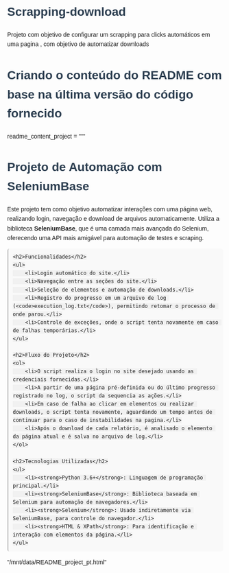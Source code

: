 # Scrapping-download
Projeto com objetivo de configurar um scrapping para clicks automáticos em uma pagina , com objetivo de automatizar downloads

# Criando o conteúdo do README com base na última versão do código fornecido
readme_content_project = """
<!DOCTYPE html>
<html lang="pt-br">
<head>
    <meta charset="UTF-8">
    <meta name="viewport" content="width=device-width, initial-scale=1.0">
    <title>README - Projeto de Automação SeleniumBase</title>
    <style>
        body {
            font-family: Arial, sans-serif;
            line-height: 1.6;
        }
        h1, h2 {
            color: #2c3e50;
        }
        code {
            background-color: #f1f1f1;
            padding: 5px;
            border-radius: 4px;
            font-family: monospace;
        }
        pre {
            background-color: #f9f9f9;
            padding: 10px;
            border-left: 3px solid #ccc;
            border-radius: 5px;
        }
    </style>
</head>
<body>
    <h1>Projeto de Automação com SeleniumBase</h1>
    <p>Este projeto tem como objetivo automatizar interações com uma página web, realizando login, navegação e download de arquivos automaticamente. Utiliza a biblioteca <strong>SeleniumBase</strong>, que é uma camada mais avançada do Selenium, oferecendo uma API mais amigável para automação de testes e scraping.</p>

    <h2>Funcionalidades</h2>
    <ul>
        <li>Login automático do site.</li>
        <li>Navegação entre as seções do site.</li>
        <li>Seleção de elementos e automação de downloads.</li>
        <li>Registro do progresso em um arquivo de log (<code>execution_log.txt</code>), permitindo retomar o processo de onde parou.</li>
        <li>Controle de exceções, onde o script tenta novamente em caso de falhas temporárias.</li>
    </ul>

    <h2>Fluxo do Projeto</h2>
    <ol>
        <li>O script realiza o login no site desejado usando as credenciais fornecidas.</li>
        <li>A partir de uma página pré-definida ou do último progresso registrado no log, o script da sequencia as ações.</li>
        <li>Em caso de falha ao clicar em elementos ou realizar downloads, o script tenta novamente, aguardando um tempo antes de continuar para o caso de instabilidades na pagina.</li>
        <li>Após o download de cada relatório, é analisado o elemento da página atual e é salva no arquivo de log.</li>
    </ol>

    <h2>Tecnologias Utilizadas</h2>
    <ul>
        <li><strong>Python 3.6+</strong>: Linguagem de programação principal.</li>
        <li><strong>SeleniumBase</strong>: Biblioteca baseada em Selenium para automação de navegadores.</li>
        <li><strong>Selenium</strong>: Usado indiretamente via SeleniumBase, para controle do navegador.</li>
        <li><strong>HTML & XPath</strong>: Para identificação e interação com elementos da página.</li>
    </ul>

"/mnt/data/README_project_pt.html"
